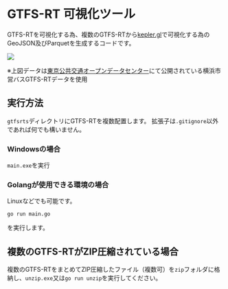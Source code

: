 # GTFS-RT 可視化ツール

GTFS-RTを可視化する為、複数のGTFS-RTから[kepler.gl](https://kepler.gl/demo)で可視化する為のGeoJSON及びParquetを生成するコードです。

![](https://takoyaki3.com/wp-content/uploads/2021/06/2021-04-23yokohamabus.gif)

※上図データは[東京公共交通オープンデータセンター](https://www.odpt.org/)にて公開されている横浜市営バスGTFS-RTデータを使用

## 実行方法

``gtfsrts``ディレクトリにGTFS-RTを複数配置します。
拡張子は``.gitignore``以外であれば何でも構いません。

### Windowsの場合
``main.exe``を実行

### Golangが使用できる環境の場合
Linuxなどでも可能です。

```
go run main.go
```

を実行します。

## 複数のGTFS-RTがZIP圧縮されている場合

複数のGTFS-RTをまとめてZIP圧縮したファイル（複数可）を``zip``フォルダに格納し、``unzip.exe``又は``go run unzip``を実行してください。


